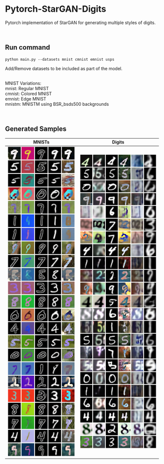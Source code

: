 # Pytorch-StarGAN-Digits
Pytorch implementation of StarGAN for generating multiple styles of digits.

<br>

## Run command
```
python main.py --datasets mnist cmnist emnist usps
```
Add/Remove datasets to be included as part of the model. <br> <br>

MNIST Variations: <br>
mnist: Regular MNIST <br>
cmnist: Colored MNIST <br>
emnist: Edge MNIST <br>
mnistm: MNISTM using BSR_bsds500 backgrounds <br>

<br>

## Generated Samples
| MNISTs | Digits |
| --- | --- |
<img src="./Results/MNISTs.png" width="500"></img> | <img src="./Results/Digits.png" width="600"></img>

